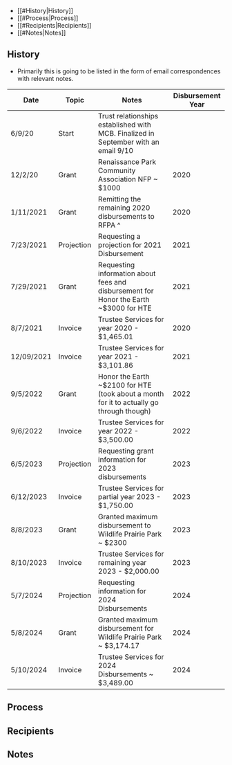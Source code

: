 - [[#History|History]]
- [[#Process|Process]]
- [[#Recipients|Recipients]]
- [[#Notes|Notes]]


##  History
- Primarily this is going to be listed in the form of email correspondences with relevant notes.

| Date       | Topic      | Notes                                                                                    | Disbursement Year |
| ---------- | ---------- | ---------------------------------------------------------------------------------------- | ----------------- |
| 6/9/20     | Start      | Trust relationships established with MCB. Finalized in September with an email 9/10      |                   |
| 12/2/20    | Grant      | Renaissance Park Community Association NFP ~ $1000                                       | 2020              |
| 1/11/2021  | Grant      | Remitting the remaining 2020 disbursements to RFPA ^                                     | 2020              |
| 7/23/2021  | Projection | Requesting a projection for 2021 Disbursement                                            | 2021              |
| 7/29/2021  | Grant      | Requesting information about fees and disbursement for Honor the Earth ~$3000 for HTE    | 2021              |
| 8/7/2021   | Invoice    | Trustee Services for year 2020 - $1,465.01                                               | 2020              |
| 12/09/2021 | Invoice    | Trustee Services for year 2021 - $3,101.86                                               | 2021              |
| 9/5/2022   | Grant      | Honor the Earth ~$2100 for HTE (took about a month for it to actually go through though) | 2022              |
| 9/6/2022   | Invoice    | Trustee Services for year 2022 - $3,500.00                                               | 2022              |
| 6/5/2023   | Projection | Requesting grant information for 2023 disbursements                                      | 2023              |
| 6/12/2023  | Invoice    | Trustee Services for partial year 2023 - $1,750.00                                       | 2023              |
| 8/8/2023   | Grant      | Granted maximum disbursement to Wildlife Prairie Park ~ $2300                            | 2023              |
| 8/10/2023  | Invoice    | Trustee Services for remaining year 2023 - $2,000.00                                     | 2023              |
| 5/7/2024   | Projection | Requesting information for 2024 Disbursements                                            | 2024              |
| 5/8/2024   | Grant      | Granted maximum disbursement for Wildlife Prairie Park ~ $3,174.17                       | 2024              |
| 5/10/2024  | Invoice    | Trustee Services for 2024 Disbursements ~ $3,489.00                                      | 2024              |









## Process



## Recipients



## Notes

